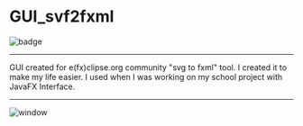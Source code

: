 # GUI_svf2fxml

![badge](https://img.shields.io/badge/tested%20on%3A-Windows%2010-blue.svg)

---

GUI created for e(fx)clipse.org community "svg to fxml" tool. I created it to make my life easier. I used when I was working on my school project with JavaFX Interface. 

---

![window](https://i.imgur.com/D1MeftR.png)

